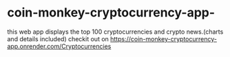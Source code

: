 # coin-monkey-cryptocurrency-app-
this web app displays the top 100 cryptocurrencies and crypto news.(charts and details included)
checkit out on https://coin-monkey-cryptocurrency-app.onrender.com/Cryptocurrencies
